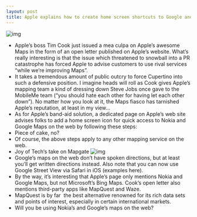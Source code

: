 ```yaml
---
layout: post
title: Apple explains how to create home screen shortcuts to Google and Nokia maps on the web
---
```

![img](http://media.idownloadblog.com/wp-content/uploads/2012/09/Apple-shrotut-Google-and-Nokia-Maps.jpg)
* Apple’s boss Tim Cook just issued a mea culpa on Apple’s awesome Maps in the form of an open letter published on Apple’s website. What’s really interesting is that the issue which threatened to snowball into a PR catastrophe has forced Apple to advise customers to use rival services “while we’re improving Maps”.
* It takes a tremendous amount of public outcry to force Cupertino into such a defensive position. I imagine heads will roll as Cook gives Apple’s mapping team a kind of dressing down Steve Jobs once gave to the MobileMe team (“you should hate each other for having let each other down”). No matter how you look at it, the Maps fiasco has tarnished Apple’s reputation, at least in my view…
* As for Apple’s band-aid solution, a dedicated page on Apple’s web site advises folks to add a home screen icon for quick access to Nokia and Google Maps on the web by following these steps:
* Piece of cake, no?
* Of course, the above steps apply to any other mapping service on the web.
* Joy of Tech‘s take on Mapgate
![img](http://media.idownloadblog.com/wp-content/uploads/2012/09/Joy-of-Tech-Apple-Mapgate.jpeg)
* Google’s maps on the web don’t have spoken directions, but at least you’ll get written directions instead. Also note that you can now use Google Street View via Safari in iOS (examples here).
* By the way, it’s interesting that Apple’s page only mentions Nokia and Google Maps, but not Microsoft’s Bing Maps. Cook’s open letter also mentions third-party apps like MapQuest and Waze.
* MapQuest is by far  the best alternative renowned for its rich data sets and points of interest, especially in certain international markets.
* Will you be using Nokia’s and Google’s maps on the web?

